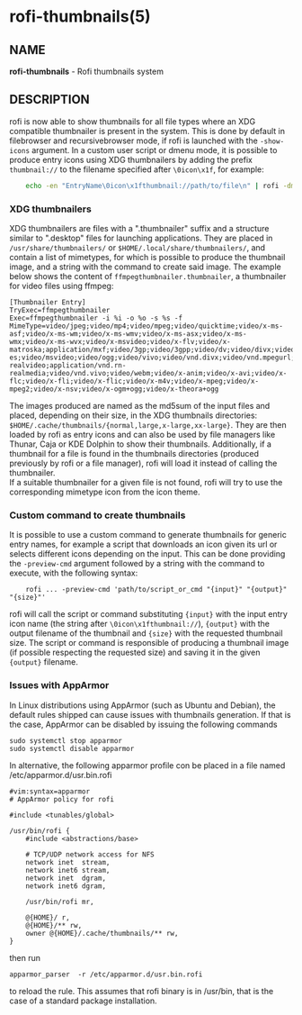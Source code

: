 # rofi-thumbnails(5)

## NAME

**rofi-thumbnails** - Rofi thumbnails system

## DESCRIPTION

rofi is now able to show thumbnails for all file types where an XDG compatible thumbnailer is present in the system.
This is done by default in filebrowser and recursivebrowser mode, if rofi is launched with the `-show-icons` argument.
In a custom user script or dmenu mode, it is possible to produce entry icons using XDG thumbnailers by adding the prefix `thumbnail://` to the filename
specified after `\0icon\x1f`, for example:
```bash
    echo -en "EntryName\0icon\x1fthumbnail://path/to/file\n" | rofi -dmenu -show-icons
```

### XDG thumbnailers

XDG thumbnailers are files with a ".thumbnailer" suffix and a structure similar to ".desktop" files for launching applications. They are placed in `/usr/share/thumbnailers/` or `$HOME/.local/share/thumbnailers/`, and contain a list of mimetypes, for which is possible to produce the thumbnail image, and a string with the command to create said image. The example below shows the content of `ffmpegthumbnailer.thumbnailer`, a thumbnailer for video files using ffmpeg:
```
[Thumbnailer Entry]
TryExec=ffmpegthumbnailer
Exec=ffmpegthumbnailer -i %i -o %o -s %s -f
MimeType=video/jpeg;video/mp4;video/mpeg;video/quicktime;video/x-ms-asf;video/x-ms-wm;video/x-ms-wmv;video/x-ms-asx;video/x-ms-wmx;video/x-ms-wvx;video/x-msvideo;video/x-flv;video/x-matroska;application/mxf;video/3gp;video/3gpp;video/dv;video/divx;video/fli;video/flv;video/mp2t;video/mp4v-es;video/msvideo;video/ogg;video/vivo;video/vnd.divx;video/vnd.mpegurl;video/vnd.rn-realvideo;application/vnd.rn-realmedia;video/vnd.vivo;video/webm;video/x-anim;video/x-avi;video/x-flc;video/x-fli;video/x-flic;video/x-m4v;video/x-mpeg;video/x-mpeg2;video/x-nsv;video/x-ogm+ogg;video/x-theora+ogg
```
The images produced are named as the md5sum of the input files and placed, depending on their size, in the XDG thumbnails directories: `$HOME/.cache/thumbnails/{normal,large,x-large,xx-large}`. They are then loaded by rofi as entry icons and can also be used by file managers like Thunar, Caja or KDE Dolphin to show their thumbnails. Additionally, if a thumbnail for a file is found in the thumbnails directories (produced previously by rofi or a file manager), rofi will load it instead of calling the thumbnailer.  
If a suitable thumbnailer for a given file is not found, rofi will try to use the corresponding mimetype icon from the icon theme. 

### Custom command to create thumbnails

It is possible to use a custom command to generate thumbnails for generic entry names, for example a script that downloads an icon given its url or selects different icons depending on the input. This can be done providing the `-preview-cmd` argument followed by a string with the command to execute, with the following syntax:
```
    rofi ... -preview-cmd 'path/to/script_or_cmd "{input}" "{output}" "{size}"'
```
rofi will call the script or command substituting `{input}` with the input entry icon name (the string after `\0icon\x1fthumbnail://`), `{output}` with the output filename of the thumbnail and `{size}` with the requested thumbnail size. The script or command is responsible of producing a thumbnail image (if possible respecting the requested size) and saving it in the given `{output}` filename.

### Issues with AppArmor
In Linux distributions using AppArmor (such as Ubuntu and Debian), the default rules shipped can cause issues with thumbnails generation. If that is the case, AppArmor can be disabled by issuing the following commands
```
sudo systemctl stop apparmor
sudo systemctl disable apparmor
```
In alternative, the following apparmor profile con be placed in a file named /etc/apparmor.d/usr.bin.rofi
```
#vim:syntax=apparmor
# AppArmor policy for rofi

#include <tunables/global>

/usr/bin/rofi {
    #include <abstractions/base>

    # TCP/UDP network access for NFS
    network inet  stream,
    network inet6 stream,
    network inet  dgram,
    network inet6 dgram,

    /usr/bin/rofi mr,

    @{HOME}/ r,
    @{HOME}/** rw,
    owner @{HOME}/.cache/thumbnails/** rw,
}
```
then run 
```
apparmor_parser  -r /etc/apparmor.d/usr.bin.rofi
```
to reload the rule. This assumes that rofi binary is in /usr/bin, that is the case of a standard package installation.
